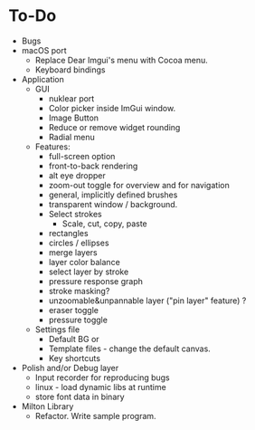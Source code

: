 To-Do
=====

- Bugs
- macOS port
    - Replace Dear Imgui's menu with Cocoa menu.
    - Keyboard bindings
- Application
    - GUI
        - nuklear port
        - Color picker inside ImGui window.
        - Image Button
        - Reduce or remove widget rounding
        - Radial menu
    - Features:
        - full-screen option
        - front-to-back rendering
        - alt eye dropper
        - zoom-out toggle for overview and for navigation
        - general, implicitly defined brushes
        - transparent window / background.
        - Select strokes
            - Scale, cut, copy, paste
        - rectangles
        - circles / ellipses
        - merge layers
        - layer color balance
        - select layer by stroke
        - pressure response graph
        - stroke masking?
        - unzoomable&unpannable layer ("pin layer" feature) ?
        - eraser toggle
        - pressure toggle
    - Settings file
        - Default BG
           or
        - Template files - change the default canvas.
        - Key shortcuts
- Polish and/or Debug layer
    - Input recorder for reproducing bugs
    - linux - load dynamic libs at runtime
    - store font data in binary
- Milton Library
    - Refactor. Write sample program.
